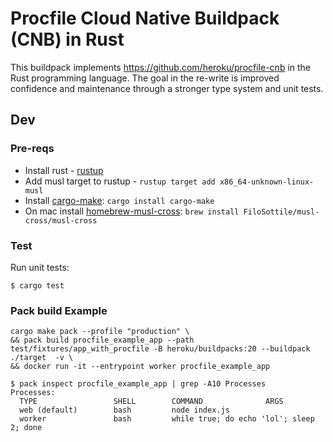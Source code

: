 # Procfile Cloud Native Buildpack (CNB) in Rust

This buildpack implements https://github.com/heroku/procfile-cnb in the Rust programming language. The goal in the re-write is improved confidence and maintenance through a stronger type system and unit tests.

## Dev

### Pre-reqs

- Install rust - [rustup](https://rustup.rs/)
- Add musl target to rustup - `rustup target add x86_64-unknown-linux-musl`
- Install [cargo-make](https://github.com/sagiegurari/cargo-make): `cargo install cargo-make`
- On mac install [homebrew-musl-cross](https://github.com/FiloSottile/homebrew-musl-cross): `brew install FiloSottile/musl-cross/musl-cross`

### Test

Run unit tests:

```
$ cargo test
```

### Pack build Example

```
cargo make pack --profile "production" \
&& pack build procfile_example_app --path test/fixtures/app_with_procfile -B heroku/buildpacks:20 --buildpack ./target  -v \
&& docker run -it --entrypoint worker procfile_example_app
```

```
$ pack inspect procfile_example_app | grep -A10 Processes
Processes:
  TYPE                 SHELL        COMMAND              ARGS
  web (default)        bash         node index.js
  worker               bash         while true; do echo 'lol'; sleep 2; done
```
